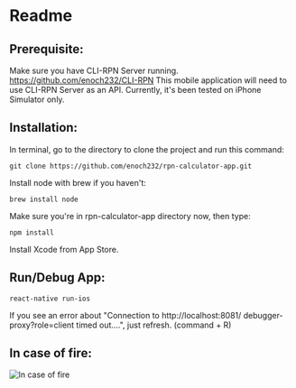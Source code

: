 # Readme

## Prerequisite:

Make sure you have CLI-RPN Server running. https://github.com/enoch232/CLI-RPN
This mobile application will need to use CLI-RPN Server as an API.
Currently, it's been tested on iPhone Simulator only.

## Installation:

In terminal, go to the directory to clone the project and run this command:
```
git clone https://github.com/enoch232/rpn-calculator-app.git
```

Install node with brew if you haven't:
```
brew install node
```

Make sure you're in rpn-calculator-app directory now, then type:
```
npm install
```

Install Xcode from App Store.

## Run/Debug App:

```
react-native run-ios
```

If you see an error about "Connection to http://localhost:8081/ debugger-proxy?role=client timed out....", just refresh. (command + R)

## In case of fire:
![In case of fire](https://encrypted-tbn0.gstatic.com/images?q=tbn:ANd9GcQrlIOOBKIPboA5ztQHZlTtiLE4Fs6VAH1jlIBhslnkgFCuwByg1w)
